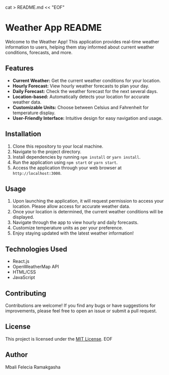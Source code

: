 cat > README.md << "EOF"
# Weather App README

Welcome to the Weather App! This application provides real-time weather information to users, helping them stay informed about current weather conditions, forecasts, and more.

## Features

- **Current Weather:** Get the current weather conditions for your location.
- **Hourly Forecast:** View hourly weather forecasts to plan your day.
- **Daily Forecast:** Check the weather forecast for the next several days.
- **Location-based:** Automatically detects your location for accurate weather data.
- **Customizable Units:** Choose between Celsius and Fahrenheit for temperature display.
- **User-Friendly Interface:** Intuitive design for easy navigation and usage.

## Installation

1. Clone this repository to your local machine.
2. Navigate to the project directory.
3. Install dependencies by running `npm install` or `yarn install`.
4. Run the application using `npm start` or `yarn start`.
5. Access the application through your web browser at `http://localhost:3000`.

## Usage

1. Upon launching the application, it will request permission to access your location. Please allow access for accurate weather data.
2. Once your location is determined, the current weather conditions will be displayed.
3. Navigate through the app to view hourly and daily forecasts.
4. Customize temperature units as per your preference.
5. Enjoy staying updated with the latest weather information!

## Technologies Used

- React.js
- OpenWeatherMap API
- HTML/CSS
- JavaScript

## Contributing

Contributions are welcome! If you find any bugs or have suggestions for improvements, please feel free to open an issue or submit a pull request.

## License

This project is licensed under the [MIT License](LICENSE).
EOF

## Author
Mbali Felecia Ramakgasha